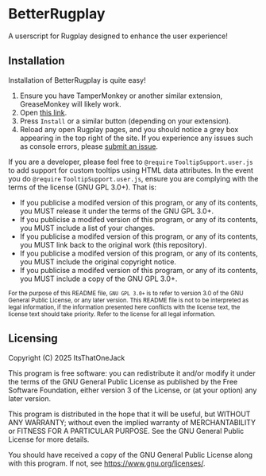 # BetterRugplay
A userscript for Rugplay designed to enhance the user experience!

## Installation
Installation of BetterRugplay is quite easy!
1. Ensure you have TamperMonkey or another similar extension, GreaseMonkey will likely work.
2. Open [this link](<https://github.com/ItsThatOneJack-Dev/BetterRugplay/raw/refs/heads/main/BetterRugplay.user.js>).
3. Press `Install` or a similar button (depending on your extension).
4. Reload any open Rugplay pages, and you should notice a grey box appearing in the top right of the site.
If you experience any issues such as console errors, please [submit an issue](<https://github.com/ItsThatOneJack-Dev/BetterRugplay/issues/new>).

If you are a developer, please feel free to `@require` `TooltipSupport.user.js` to add support for custom tooltips using HTML data attributes.
In the event you do `@require` `TooltipSupport.user.js`, ensure you are complying with the terms of the license (GNU GPL 3.0+).
That is:
- If you publicise a modifed version of this program, or any of its contents, you MUST release it under the terms of the GNU GPL 3.0+.
- If you publicise a modifed version of this program, or any of its contents, you MUST include a list of your changes.
- If you publicise a modifed version of this program, or any of its contents, you MUST link back to the original work (this repository).
- If you publicise a modifed version of this program, or any of its contents, you MUST include the original copyright notice.
- If you publicise a modifed version of this program, or any of its contents, you MUST include a copy of the GNU GPL 3.0+.

<sub>For the purpose of this README file, `GNU GPL 3.0+` is to refer to version 3.0 of the GNU General Public License, or any later version. This README file is not to be interpreted as legal information, if the information presented here conflicts with the license text, the license text should take priority. Refer to the license for all legal information.</sub>

## Licensing
Copyright (C) 2025 ItsThatOneJack

This program is free software: you can redistribute it and/or modify
it under the terms of the GNU General Public License as published by
the Free Software Foundation, either version 3 of the License, or
(at your option) any later version.

This program is distributed in the hope that it will be useful,
but WITHOUT ANY WARRANTY; without even the implied warranty of
MERCHANTABILITY or FITNESS FOR A PARTICULAR PURPOSE.  See the
GNU General Public License for more details.

You should have received a copy of the GNU General Public License
along with this program.  If not, see <https://www.gnu.org/licenses/>.
